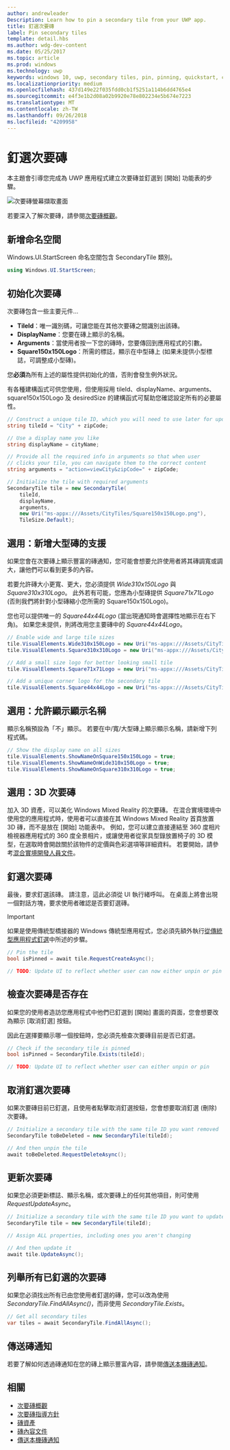 ```yaml
---
author: andrewleader
Description: Learn how to pin a secondary tile from your UWP app.
title: 釘選次要磚
label: Pin secondary tiles
template: detail.hbs
ms.author: wdg-dev-content
ms.date: 05/25/2017
ms.topic: article
ms.prod: windows
ms.technology: uwp
keywords: windows 10, uwp, secondary tiles, pin, pinning, quickstart, code sample, example, secondarytile, 次要磚, 釘選, 快速入門, 程式碼範例, 範例
ms.localizationpriority: medium
ms.openlocfilehash: 437d149e22f035fdd0cb1f5251a114b6dd4765e4
ms.sourcegitcommit: e4f3e1b2d08a02b9920e78e802234e5b674e7223
ms.translationtype: MT
ms.contentlocale: zh-TW
ms.lasthandoff: 09/26/2018
ms.locfileid: "4209958"
---
```

# <a name="pin-secondary-tiles"></a>釘選次要磚


本主題會引導您完成為 UWP 應用程式建立次要磚並釘選到 \[開始\] 功能表的步驟。

![次要磚螢幕擷取畫面](images/secondarytiles.png)

若要深入了解次要磚，請參閱[次要磚概觀](secondary-tiles.md)。


## <a name="add-namespace"></a>新增命名空間

Windows.UI.StartScreen 命名空間包含 SecondaryTile 類別。

```csharp
using Windows.UI.StartScreen;
```


## <a name="initialize-the-secondary-tile"></a>初始化次要磚

次要磚包含一些主要元件...

* **TileId**：唯一識別碼，可讓您能在其他次要磚之間識別出該磚。
* **DisplayName**：您要在磚上顯示的名稱。
* **Arguments**：當使用者按一下您的磚時，您要傳回到應用程式的引數。
* **Square150x150Logo**：所需的標誌，顯示在中型磚上 (如果未提供小型標誌，可調整成小型磚)。

您**必須**為所有上述的屬性提供初始化的值，否則會發生例外狀況。

有各種建構函式可供您使用，但使用採用 tileId、displayName、arguments、square150x150Logo 及 desiredSize 的建構函式可幫助您確認設定所有的必要屬性。

```csharp
// Construct a unique tile ID, which you will need to use later for updating the tile
string tileId = "City" + zipCode;

// Use a display name you like
string displayName = cityName;

// Provide all the required info in arguments so that when user
// clicks your tile, you can navigate them to the correct content
string arguments = "action=viewCity&zipCode=" + zipCode;

// Initialize the tile with required arguments
SecondaryTile tile = new SecondaryTile(
    tileId,
    displayName,
    arguments,
    new Uri("ms-appx:///Assets/CityTiles/Square150x150Logo.png"),
    TileSize.Default);
```


## <a name="optional-add-support-for-larger-tile-sizes"></a>選用：新增大型磚的支援

如果您會在次要磚上顯示豐富的磚通知，您可能會想要允許使用者將其磚調寬或調大，讓他們可以看到更多的內容。

若要允許磚大小更寬、更大，您必須提供 *Wide310x150Logo* 與 *Square310x310Logo*。 此外若有可能，您應為小型磚提供 *Square71x71Logo* (否則我們將針對小型磚縮小您所需的 Square150x150Logo)。

您也可以提供唯一的 *Square44x44Logo* (當出現通知時會選擇性地顯示在右下角)。 如果您未提供，則將改用您主要磚中的 *Square44x44Logo*。

```csharp
// Enable wide and large tile sizes
tile.VisualElements.Wide310x150Logo = new Uri("ms-appx:///Assets/CityTiles/Wide310x150Logo.png");
tile.VisualElements.Square310x310Logo = new Uri("ms-appx:///Assets/CityTiles/Square310x310Logo.png");

// Add a small size logo for better looking small tile
tile.VisualElements.Square71x71Logo = new Uri("ms-appx:///Assets/CityTiles/Square71x71Logo.png");

// Add a unique corner logo for the secondary tile
tile.VisualElements.Square44x44Logo = new Uri("ms-appx:///Assets/CityTiles/Square44x44Logo.png");
```


## <a name="optional-enable-showing-the-display-name"></a>選用：允許顯示顯示名稱

顯示名稱預設為「不」顯示。 若要在中/寬/大型磚上顯示顯示名稱，請新增下列程式碼。

```csharp
// Show the display name on all sizes
tile.VisualElements.ShowNameOnSquare150x150Logo = true;
tile.VisualElements.ShowNameOnWide310x150Logo = true;
tile.VisualElements.ShowNameOnSquare310x310Logo = true;
```


## <a name="optional-3d-secondary-tiles"></a>選用：3D 次要磚
加入 3D 資產，可以美化 Windows Mixed Reality 的次要磚。 在混合實境環境中使用您的應用程式時，使用者可以直接在其 Windows Mixed Reality 首頁放置 3D 磚，而不是放在 [開始] 功能表中。 例如，您可以建立直接連結至 360 度相片檢視器應用程式的 360 度全景相片，或讓使用者從家具型錄放置椅子的 3D 模型，在選取時會開啟關於該物件的定價與色彩選項等詳細資料。 若要開始，請參考[混合實境開發人員文件](https://developer.microsoft.com/windows/mixed-reality/implementing_3d_deep_links_for_your_app_in_the_windows_mixed_reality_home)。



## <a name="pin-the-secondary-tile"></a>釘選次要磚

最後，要求釘選該磚。 請注意，這此必須從 UI 執行緒呼叫。 在桌面上將會出現一個對話方塊，要求使用者確認是否要釘選磚。

> [!IMPORTANT]
> 如果是使用傳統型橋接器的 Windows 傳統型應用程式，您必須先額外執行[從傳統型應用程式釘選](secondary-tiles-desktop-pinning.md)中所述的步驟。

```csharp
// Pin the tile
bool isPinned = await tile.RequestCreateAsync();

// TODO: Update UI to reflect whether user can now either unpin or pin
```


## <a name="check-if-a-secondary-tile-exists"></a>檢查次要磚是否存在

如果您的使用者造訪您應用程式中他們已釘選到 \[開始\] 畫面的頁面，您會想要改為顯示 \[取消釘選\] 按鈕。

因此在選擇要顯示哪一個按鈕時，您必須先檢查次要磚目前是否已釘選。

```csharp
// Check if the secondary tile is pinned
bool isPinned = SecondaryTile.Exists(tileId);

// TODO: Update UI to reflect whether user can either unpin or pin
```


## <a name="unpinning-a-secondary-tile"></a>取消釘選次要磚

如果次要磚目前已釘選，且使用者點擊取消釘選按鈕，您會想要取消釘選 (刪除) 次要磚。

```csharp
// Initialize a secondary tile with the same tile ID you want removed
SecondaryTile toBeDeleted = new SecondaryTile(tileId);

// And then unpin the tile
await toBeDeleted.RequestDeleteAsync();
```


## <a name="updating-a-secondary-tile"></a>更新次要磚

如果您必須更新標誌、顯示名稱，或次要磚上的任何其他項目，則可使用 *RequestUpdateAsync*。

```csharp
// Initialize a secondary tile with the same tile ID you want to update
SecondaryTile tile = new SecondaryTile(tileId);

// Assign ALL properties, including ones you aren't changing

// And then update it
await tile.UpdateAsync();
```


## <a name="enumerating-all-pinned-secondary-tiles"></a>列舉所有已釘選的次要磚

如果您必須找出所有已由您使用者釘選的磚，您可以改為使用 *SecondaryTile.FindAllAsync()*，而非使用 *SecondaryTile.Exists*。

```csharp
// Get all secondary tiles
var tiles = await SecondaryTile.FindAllAsync();
```


## <a name="send-a-tile-notification"></a>傳送磚通知

若要了解如何透過磚通知在您的磚上顯示豐富內容，請參閱[傳送本機磚通知](sending-a-local-tile-notification.md)。


## <a name="related"></a>相關

* [次要磚概觀](secondary-tiles.md)
* [次要磚指導方針](secondary-tiles-guidance.md)
* [磚資產](app-assets.md)
* [磚內容文件](create-adaptive-tiles.md)
* [傳送本機磚通知](sending-a-local-tile-notification.md)
